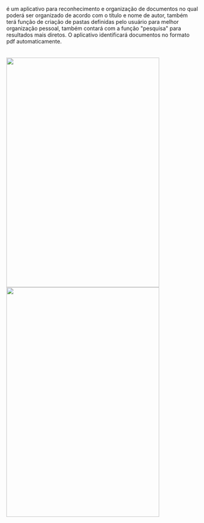 
é um aplicativo para reconhecimento e organização de documentos no qual poderá ser organizado de acordo com o título e nome de autor, também terá função de criação de pastas definidas pelo usuário para melhor organização pessoal, também contará com a função "pesquisa" para resultados mais diretos. O aplicativo identificará documentos no formato pdf automaticamente.
<br>
<br>
<br>
<img align="left" height="600" width="400" src="Texto do seu parágrafo/1.jpg">
<br> 
<br>
<br>
<img align="left" height="600" width="400" src="Texto do seu parágrafo/2.jpg">
</br>
